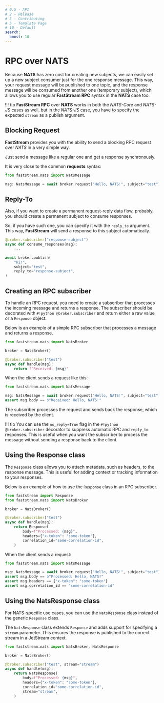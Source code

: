 ```yaml
---
# 0.5 - API
# 2 - Release
# 3 - Contributing
# 5 - Template Page
# 10 - Default
search:
  boost: 10
---
```


# RPC over NATS

Because **NATS** has zero cost for creating new subjects, we can easily set up a new subject consumer just for the one response message. This way, your request message will be published to one topic, and the response message will be consumed from another one (temporary subject), which allows you to use regular **FastStream RPC** syntax in the **NATS** case too.

!!! tip
    **FastStream RPC** over **NATS** works in both the *NATS-Core* and *NATS-JS* cases as well, but in the *NATS-JS* case, you have to specify the expected `stream` as a publish argument.

## Blocking Request

**FastStream** provides you with the ability to send a blocking RPC request over *NATS* in a very simple way.

Just send a message like a regular one and get a response synchronously.

It is very close to the common **requests** syntax:

```python linenums="1" hl_lines="3"
from faststream.nats import NatsMessage

msg: NatsMessage = await broker.request("Hello, NATS!", subject="test")
```

## Reply-To

Also, if you want to create a permanent request-reply data flow, probably, you should create a permanent subject to consume responses.

So, if you have such one, you can specify it with the `reply_to` argument. This way, **FastStream** will send a response to this subject automatically.

```python linenums="1" hl_lines="1 8"
@broker.subscriber("response-subject")
async def consume_responses(msg):
    ...

await broker.publish(
    "Hi!",
    subject="test",
    reply_to="response-subject",
)
```

## Creating an RPC subscriber

To handle an RPC request, you need to create a subscriber that processes the incoming message and returns a response.
The subscriber should be decorated with `#!python @broker.subscriber` and return either a raw value or a `Response` object.

Below is an example of a simple RPC subscriber that processes a message and returns a response.

```python linenums="1" hl_lines="7"
from faststream.nats import NatsBroker

broker = NatsBroker()

@broker.subscriber("test")
async def handle(msg):
    return f"Received: {msg}"
```

When the client sends a request like this:

```python linenums="1" hl_lines="3"
from faststream.nats import NatsMessage

msg: NatsMessage = await broker.request("Hello, NATS!", subject="test")
assert msg.body == b"Received: Hello, NATS!"
```

The subscriber processes the request and sends back the response, which is received by the client.

!!! tip
    You can use the `no_reply=True` flag in the `#!python @broker.subscriber` decorator to suppress automatic RPC and `reply_to` responses.
    This is useful when you want the subscriber to process the message without sending a response back to the client.

## Using the Response class

The `Response` class allows you to attach metadata, such as headers, to the response message.
This is useful for adding context or tracking information to your responses.

Below is an example of how to use the `Response` class in an RPC subscriber.

```python linenums="1" hl_lines="1 8-12"
from faststream import Response
from faststream.nats import NatsBroker

broker = NatsBroker()

@broker.subscriber("test")
async def handle(msg):
    return Response(
        body=f"Processed: {msg}",
        headers={"x-token": "some-token"},
        correlation_id="some-correlation-id",
    )
```

When the client sends a request:

```python linenums="1" hl_lines="4-6"
from faststream.nats import NatsMessage

msg: NatsMessage = await broker.request("Hello, NATS!", subject="test")
assert msg.body == b"Processed: Hello, NATS!"
assert msg.headers == {"x-token": "some-token"}
assert msg.correlation_id == "some-correlation-id"
```

## Using the NatsResponse class

For NATS-specific use cases, you can use the `NatsResponse` class instead of the generic `Response` class.

The `NatsResponse` class extends `Response` and adds support for specifying a `stream` parameter. This ensures the response is published to the correct stream in a JetStream context.

```python linenums="1" hl_lines="1 7-13"
from faststream.nats import NatsBroker, NatsResponse

broker = NatsBroker()

@broker.subscriber("test", stream="stream")
async def handle(msg):
    return NatsResponse(
        body=f"Processed: {msg}",
        headers={"x-token": "some-token"},
        correlation_id="some-correlation-id",
        stream="stream",
    )
```
